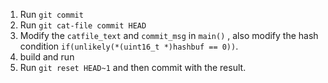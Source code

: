 
1. Run `git commit`
2. Run `git cat-file commit HEAD`
3. Modify the `catfile_text` and `commit_msg` in `main()` , also modify the hash condition `if(unlikely(*(uint16_t *)hashbuf == 0))`. 
4. build and run
5. Run `git reset HEAD~1` and then commit with the result. 


